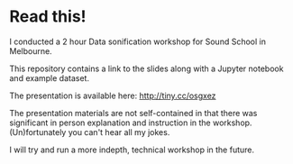 # Read this!

I conducted a 2 hour Data sonification workshop for Sound School in Melbourne.

This repository contains a link to the slides along with a Jupyter notebook and example dataset.

The presentation is available here: http://tiny.cc/osgxez

The presentation materials are not self-contained in that there was significant in person explanation and instruction in the workshop. (Un)fortunately you can't hear all my jokes.

I will try and run a more indepth, technical workshop in the future.
